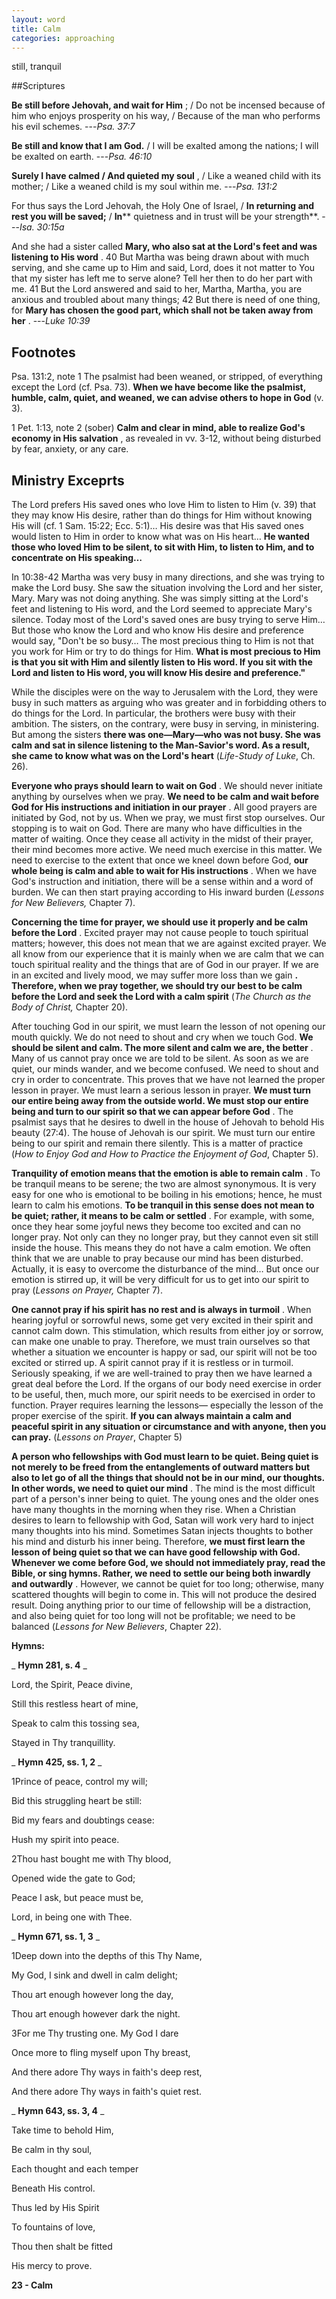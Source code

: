 ```yaml
---
layout: word
title: Calm
categories: approaching
---
```


still, tranquil

##Scriptures

**Be still before Jehovah, and wait for Him** ; / Do not be incensed because of him who enjoys prosperity on his way, / Because of the man who performs his evil schemes.
---_Psa. 37:7_

**Be still and know that I am God.** / I will be exalted among the nations; I will be exalted on earth.
---_Psa. 46:10_

**Surely I have calmed / And quieted my soul** , / Like a weaned child with its mother; / Like a weaned child is my soul within me.
---_Psa. 131:2_

For thus says the Lord Jehovah, the Holy One of Israel, / **In returning and rest you will be saved;** / **In**** quietness and in trust will be your strength**.
---_Isa. 30:15a_ 

And she had a sister called **Mary, who also sat at the Lord's feet and was listening to His word** . 40 But Martha was being drawn about with much serving, and she came up to Him and said, Lord, does it not matter to You that my sister has left me to serve alone? Tell her then to do her part with me. 41 But the Lord answered and said to her, Martha, Martha, you are anxious and troubled about many things; 42 But there is need of one thing, for **Mary has chosen the good part, which shall not be taken away from her** .
---_Luke 10:39_

## Footnotes

Psa. 131:2, note 1 The psalmist had been weaned, or stripped, of everything except the Lord (cf. Psa. 73). **When we have become like the psalmist, humble, calm, quiet, and weaned, we can advise others to hope in God** (v. 3).

1 Pet. 1:13, note 2 (sober) **Calm and clear in mind, able to realize God's economy in His salvation** , as revealed in vv. 3-12, without being disturbed by fear, anxiety, or any care.

## Ministry Exceprts

The Lord prefers His saved ones who love Him to listen to Him (v. 39) that they may know His desire, rather than do things for Him without knowing His will (cf. 1 Sam. 15:22; Ecc. 5:1)… His desire was that His saved ones would listen to Him in order to know what was on His heart… **He wanted those who loved Him to be silent, to sit with Him, to listen to Him, and to concentrate on His speaking…**

In 10:38-42 Martha was very busy in many directions, and she was trying to make the Lord busy. She saw the situation involving the Lord and her sister, Mary. Mary was not doing anything. She was simply sitting at the Lord's feet and listening to His word, and the Lord seemed to appreciate Mary's silence. Today most of the Lord's saved ones are busy trying to serve Him… But those who know the Lord and who know His desire and preference would say, "Don't be so busy… The most precious thing to Him is not that you work for Him or try to do things for Him. **What is most precious to Him is that you sit with Him and silently listen to His word. If you sit with the Lord and listen to His word, you will know His desire and preference."**

While the disciples were on the way to Jerusalem with the Lord, they were busy in such matters as arguing who was greater and in forbidding others to do things for the Lord. In particular, the brothers were busy with their ambition. The sisters, on the contrary, were busy in serving, in ministering. But among the sisters **there was one—Mary—who was not busy. She was calm and sat in silence listening to the Man-Savior's word. As a result, she came to know what was on the Lord's heart** (_Life-Study of Luke_, Ch. 26).

**Everyone who prays should learn to wait on God** . We should never initiate anything by ourselves when we pray. **We need to be calm and wait before God for His instructions and initiation in our prayer** . All good prayers are initiated by God, not by us. When we pray, we must first stop ourselves. Our stopping is to wait on God. There are many who have difficulties in the matter of waiting. Once they cease all activity in the midst of their prayer, their mind becomes more active. We need much exercise in this matter. We need to exercise to the extent that once we kneel down before God, **our whole being is calm and able to wait for His instructions** . When we have God's instruction and initiation, there will be a sense within and a word of burden. We can then start praying according to His inward burden (_Lessons for New Believers,_ Chapter 7).

**Concerning the time for prayer, we should use it properly and be calm before the Lord** . Excited prayer may not cause people to touch spiritual matters; however, this does not mean that we are against excited prayer. We all know from our experience that it is mainly when we are calm that we can touch spiritual reality and the things that are of God in our prayer. If we are in an excited and lively mood, we may suffer more loss than we gain **. Therefore, when we pray together, we should try our best to be calm before the Lord and seek the Lord with a calm spirit** (_The Church as the Body of Christ,_ Chapter 20).

After touching God in our spirit, we must learn the lesson of not opening our mouth quickly. We do not need to shout and cry when we touch God. **We should be silent and calm. The more silent and calm we are, the better** . Many of us cannot pray once we are told to be silent. As soon as we are quiet, our minds wander, and we become confused. We need to shout and cry in order to concentrate. This proves that we have not learned the proper lesson in prayer. We must learn a serious lesson in prayer. **We must turn our entire being away from the outside world. We must stop our entire being and turn to our spirit so that we can appear before God** . The psalmist says that he desires to dwell in the house of Jehovah to behold His beauty (27:4). The house of Jehovah is our spirit. We must turn our entire being to our spirit and remain there silently. This is a matter of practice (_How to Enjoy God and How to Practice the Enjoyment of God_, Chapter 5).

**Tranquility of emotion means that the emotion is able to remain calm** . To be tranquil means to be serene; the two are almost synonymous. It is very easy for one who is emotional to be boiling in his emotions; hence, he must learn to calm his emotions. **To be tranquil in this sense does not mean to be quiet; rather, it means to be calm or settled** . For example, with some, once they hear some joyful news they become too excited and can no longer pray. Not only can they no longer pray, but they cannot even sit still inside the house. This means they do not have a calm emotion. We often think that we are unable to pray because our mind has been disturbed. Actually, it is easy to overcome the disturbance of the mind… But once our emotion is stirred up, it will be very difficult for us to get into our spirit to pray (_Lessons on Prayer,_ Chapter 7).

**One cannot pray if his spirit has no rest and is always in turmoil** . When hearing joyful or sorrowful news, some get very excited in their spirit and cannot calm down. This stimulation, which results from either joy or sorrow, can make one unable to pray. Therefore, we must train ourselves so that whether a situation we encounter is happy or sad, our spirit will not be too excited or stirred up. A spirit cannot pray if it is restless or in turmoil. Seriously speaking, if we are well-trained to pray then we have learned a great deal before the Lord. If the organs of our body need exercise in order to be useful, then, much more, our spirit needs to be exercised in order to function. Prayer requires learning the lessons— especially the lesson of the proper exercise of the spirit. **If you can always maintain a calm and peaceful spirit in any situation or circumstance and with anyone, then you can pray.** (_Lessons on Prayer_, Chapter 5)

**A person who fellowships with God must learn to be quiet. Being quiet is not merely to be freed from the entanglements of outward matters but also to let go of all the things that should not be in our mind, our thoughts. In other words, we need to quiet our mind** . The mind is the most difficult part of a person's inner being to quiet. The young ones and the older ones have many thoughts in the morning when they rise. When a Christian desires to learn to fellowship with God, Satan will work very hard to inject many thoughts into his mind. Sometimes Satan injects thoughts to bother his mind and disturb his inner being. Therefore, **we must first learn the lesson of being quiet so that we can have good fellowship with God. Whenever we come before God, we should not immediately pray, read the Bible, or sing hymns. Rather, we need to settle our being both inwardly and outwardly** . However, we cannot be quiet for too long; otherwise, many scattered thoughts will begin to come in. This will not produce the desired result. Doing anything prior to our time of fellowship will be a distraction, and also being quiet for too long will not be profitable; we need to be balanced (_Lessons for New Believers_, Chapter 22).

**Hymns:**

_ **Hymn 281, s. 4** _

Lord, the Spirit, Peace divine,

Still this restless heart of mine,

Speak to calm this tossing sea,

Stayed in Thy tranquillity.

_ **Hymn 425, ss. 1, 2** _

1Prince of peace, control my will;

Bid this struggling heart be still:

Bid my fears and doubtings cease:

Hush my spirit into peace.

2Thou hast bought me with Thy blood,

Opened wide the gate to God;

Peace I ask, but peace must be,

Lord, in being one with Thee.

_ **Hymn 671, ss. 1, 3** _

1Deep down into the depths of this Thy Name,

My God, I sink and dwell in calm delight;

Thou art enough however long the day,

Thou art enough however dark the night.

3For me Thy trusting one. My God I dare

Once more to fling myself upon Thy breast,

And there adore Thy ways in faith's deep rest,

And there adore Thy ways in faith's quiet rest.

_ **Hymn 643, ss. 3, 4** _

Take time to behold Him,

Be calm in thy soul,

Each thought and each temper

Beneath His control.

Thus led by His Spirit

To fountains of love,

Thou then shalt be fitted

His mercy to prove.

**23 - Calm**
